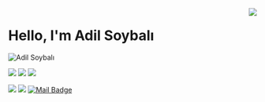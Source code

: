 <img align='right' src="https://github-readme-stats.vercel.app/api?username=adilsoybali&show_icons=true">

# Hello, I'm Adil Soybalı
<p align="left"> <img src="https://komarev.com/ghpvc/?username=adilsoybali" alt="Adil Soybalı" /> </p>

<!-- [![](https://img.shields.io/twitter/follow/user?style=social)](https://www.twitter.com/user) -->
[![](https://img.shields.io/github/followers/adilsoybali?style=social)](https://www.github.com/adilsoybali)
[![](https://img.shields.io/github/stars/adilsoybali?style=social)](https://www.github.com/adilsoybali)
[![](https://img.shields.io/github/sponsors/adilsoybali?style=social)](https://www.github.com/adilsoybali)

[![](https://img.shields.io/badge/%20My%20Website-%2312100E.svg?&style=for-the-badge&logo=web&logoColor=black&color=blue)](https://adilsoybali.com.tr/)
[![](https://img.shields.io/badge/linkedin-%230077B5.svg?&style=for-the-badge&logo=linkedin&logoColor=white)](https://www.linkedin.com/in/adilsoybali/)
[![Mail Badge](https://img.shields.io/badge/admin@adilsoybali.com.tr-c14438?style=for-the-badge&logo=Gmail&logoColor=white&link=mailto:admin@adilsoybali.com.tr)](mailto:admin@adilsoybali.com.tr)
